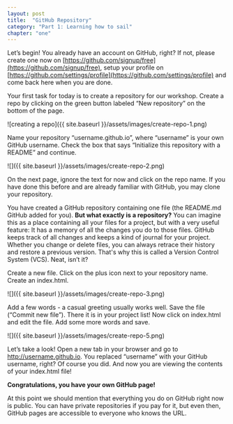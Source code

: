 ```yaml
---
layout: post
title:  "GitHub Repository"
category: "Part 1: Learning how to sail"
chapter: "one"
---
```


Let’s begin! You already have an account on GitHub, right? If not, please create one now on [https://github.com/signup/free](https://github.com/signup/free), setup your profile on [https://github.com/settings/profile](https://github.com/settings/profile) and come back here when you are done.

Your first task for today is to create a repository for our workshop. Create a repo by clicking on the green button labeled “New repository” on the bottom of the page. 

![creating a repo]({{ site.baseurl }}/assets/images/create-repo-1.png)

Name your repository “username.github.io”, where “username” is your own GitHub username. Check the box that says “Initialize this repository with a README” and continue. 

![]({{ site.baseurl }}/assets/images/create-repo-2.png)

On the next page, ignore the text for now and click on the repo name. If you have done this before and are already familiar with GitHub, you may clone your repository.

You have created a GitHub repository containing one file (the README.md GitHub added for you). **But what exactly is a repository?** You can imagine this as a place containing all your files for a project, but with a very useful feature: It has a memory of all the changes you do to those files. GitHub keeps track of all changes and keeps a kind of journal for your project. Whether you change or delete files, you can always retrace their history and restore a previous version. That's why this is called a Version Control System (VCS).
Neat, isn’t it?

Create a new file. Click on the plus icon next to your repository name. Create an index.html. 

![]({{ site.baseurl }}/assets/images/create-repo-3.png)

Add a few words - a casual greeting usually works well. Save the file (“Commit new file”). There it is in your project list! Now click on index.html and edit the file. Add some more words and save.

![]({{ site.baseurl }}/assets/images/create-repo-5.png)

Let’s take a look! Open a new tab in your browser and go to http://username.github.io. You replaced “username” with your GitHub username, right? Of course you did.
And now you are viewing the contents of your index.html file! 

**Congratulations, you have your own GitHub page!**

At this point we should mention that everything you do on GitHub right now is public. You can have private repositories if you pay for it, but even then, GitHub pages are accessible to everyone who knows the URL.